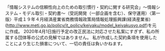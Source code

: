 「情報システムの信頼性向上のための取引慣行・契約に関する研究会」～情報システム・モデル取引・契約書～（受託開発（一部企画を含む）、保守運用）〈第一版〉平成１９年４月経済産業省商務情報政策局情報処理振興課(経済産業省)(http://www.meti.go.jp/policy/it_policy/keiyaku/model_keiyakusyo.pdf)を元に作成。
2020年4月1日施行予定の改正民法に対応させた私案にすぎず、私の所属する団体等の公式の見解ではありません。
私が作成した契約条項を使用したことにより生じた損害について、一切の責任は負いかねます。
